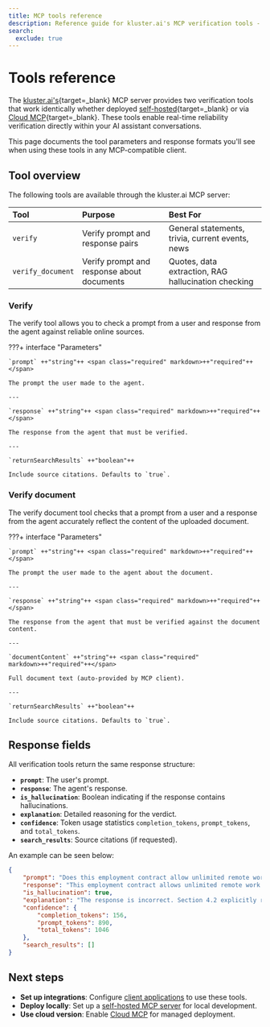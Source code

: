 ```yaml
---
title: MCP tools reference
description: Reference guide for kluster.ai's MCP verification tools - verify claims and documents with detailed parameters and response formats.
search:
  exclude: true
---
```


# Tools reference

The [kluster.ai's](https://www.kluster.ai/){target=\_blank} MCP server provides two verification tools that work identically whether deployed [self-hosted](/verify/mcp/self-hosted/){target=\_blank} or via [Cloud MCP](/verify/mcp/cloud/platform/){target=\_blank}. These tools enable real-time reliability verification directly within your AI assistant conversations.

This page documents the tool parameters and response formats you'll see when using these tools in any MCP-compatible client.

## Tool overview


The following tools are available through the kluster.ai MCP server:

| Tool | Purpose | Best For |
|:---|:---|:---|
| `verify` | Verify prompt and response pairs | General statements, trivia, current events, news |
| `verify_document` | Verify prompt and response about documents | Quotes, data extraction, RAG hallucination checking |

### Verify

The verify tool allows you to check a prompt from a user and response from the agent against reliable online sources.

???+ interface "Parameters"

    `prompt` ++"string"++ <span class="required" markdown>++"required"++</span>

    The prompt the user made to the agent.

    ---

    `response` ++"string"++ <span class="required" markdown>++"required"++</span>

    The response from the agent that must be verified.

    ---

    `returnSearchResults` ++"boolean"++

    Include source citations. Defaults to `true`.

### Verify document

The verify document tool checks that a prompt from a user and a response from the agent accurately reflect the content of the uploaded document.

???+ interface "Parameters"


    `prompt` ++"string"++ <span class="required" markdown>++"required"++</span>

    The prompt the user made to the agent about the document.

    ---

    `response` ++"string"++ <span class="required" markdown>++"required"++</span>

    The response from the agent that must be verified against the document content.

    ---

    `documentContent` ++"string"++ <span class="required" markdown>++"required"++</span>

    Full document text (auto-provided by MCP client).

    ---

    `returnSearchResults` ++"boolean"++

    Include source citations. Defaults to `true`.

## Response fields

All verification tools return the same response structure:

- **`prompt`**: The user's prompt.
- **`response`**: The agent's response.
- **`is_hallucination`**: Boolean indicating if the response contains hallucinations.
- **`explanation`**: Detailed reasoning for the verdict.
- **`confidence`**: Token usage statistics `completion_tokens`, `prompt_tokens`, and `total_tokens`.
- **`search_results`**: Source citations (if requested).

An example can be seen below:

```json
{
    "prompt": "Does this employment contract allow unlimited remote work?",
    "response": "This employment contract allows unlimited remote work.",
    "is_hallucination": true,
    "explanation": "The response is incorrect. Section 4.2 explicitly requires on-site work minimum 3 days per week and residence within 50 miles of headquarters.",
    "confidence": {
        "completion_tokens": 156,
        "prompt_tokens": 890,
        "total_tokens": 1046
    },
    "search_results": []
}
```

## Next steps

- **Set up integrations**: Configure [client applications](/verify/mcp/integrations/) to use these tools.
- **Deploy locally**: Set up a [self-hosted MCP server](/verify/mcp/self-hosted/) for local development.
- **Use cloud version**: Enable [Cloud MCP](/verify/mcp/cloud/platform/) for managed deployment.